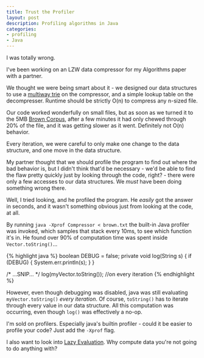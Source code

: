 ```yaml
---
title: Trust the Profiler
layout: post
description: Profiling algorithms in Java
categories: 
- profiling
- Java
---
```

I was totally wrong.

I've been working on an LZW data compressor for my Algorithms paper with a
partner.

We thought we were being smart about it - we designed our data structures to
use a [multiway trie](http://en.wikipedia.org/wiki/Trie) on the compressor, and
a simple lookup table on the decompresser.  Runtime should be strictly O(n) to
compress any n-sized file.

Our code worked wonderfully on small files, but as soon as we turned it to the
5MB [Brown Corpus](http://en.wikipedia.org/wiki/Brown_Corpus), after a few
minutes it had only chewed through 20% of the file, and it was getting slower
as it went. Definitely not O(n) behavior.

Every iteration, we were careful to only make one change to the data structure,
and one move in the data structure.

My partner thought that we should profile the program to find out where the bad
behavior is, but I didn't think that'd be necessary - we'd be able to find the
flaw pretty quickly just by looking through the code, right? - there were only
a few accesses to our data structures. We *must* have been doing something
wrong there.

Well, I tried looking, and he profiled the program. He *easily* got the answer
in seconds, and it wasn't something obvious just from looking at the code, at
all.

By running `java -Xprof Compressor < brown.txt` the built-in Java profiler was
invoked, which samples that stack every 10ms, to see which function it's in. He
found over 90% of computation time was spent inside `Vector.toString()`...

{% highlight java %}
boolean DEBUG = false;
private void log(String s) {
    if (DEBUG) {
        System.err.println(s);
    }
}

/* ...SNIP... */
log(myVector.toString()); //on every iteration
{% endhighlight %}

However, even though debugging was disabled, java was still evaluating
`myVector.toString()` *every iteration*. Of course, `toString()` has to
iterate through every value in our data structure. All this computation was
occurring, even though `log()` was effectively a no-op.

I'm sold on profilers. Especially java's builtin profiler - could it be easier
to profile your code? Just add the `-Xprof` flag.

I also want to look into [Lazy Evaluation](http://en.wikipedia.org/wiki/Lazy_evaluation).
Why compute data you're not going to do anything with?
